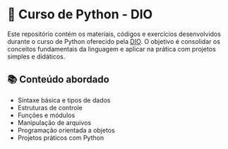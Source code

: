 # 🐍 Curso de Python - DIO

Este repositório contém os materiais, códigos e exercícios desenvolvidos durante o curso de Python oferecido pela [DIO](https://www.dio.me/). O objetivo é consolidar os conceitos fundamentais da linguagem e aplicar na prática com projetos simples e didáticos.

## 📚 Conteúdo abordado
- Sintaxe básica e tipos de dados
- Estruturas de controle
- Funções e módulos
- Manipulação de arquivos
- Programação orientada a objetos
- Projetos práticos com Python

